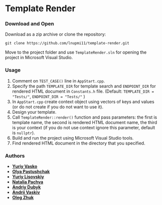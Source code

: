 # Template Render

### Download and Open

Download as a zip archive or clone the repository:

```
git clone https://github.com/lnupmi11/template-render.git
```
Move to the project folder and use `TemplateRender.sln` for opening
the project in Microsoft Visual Studio.

### Usage

1. Comment on `TEST_CASE()` line in `AppStart.cpp`.
2. Specify the path `TEMPLATE_DIR` for template search and `ENDPOINT_DIR` for rendered HTML document in `Constants.h` file.
(Default: `TEMPLATE_DIR = "Tests/"`, `ENDPOINT_DIR = "Tests/"` )
3. In `AppStart.cpp` create context object using vectors of keys and values (or do not create if you do not want to use it).
4. Design your template.
5. Call `TemplateRender::render()` function and pass parameters:
the first is template name, the second is rendered HTML document name, the third is your context
(if you do not use context ignore this parameter, default is `nullptr`).
6. Build and run the project using Microsoft Visual Studio tools.
7. Find rendered HTML document in the directory that you specified.

### Authors

* **[Yuriy Vasko](https://github.com/YuraVasko)**
* **[Olya Pastushchak](https://github.com/OlyaPastushchak)**
* **[Yuriy Lisovskiy](https://github.com/YuriyLisovskiy)**
* **[Natalia Pachva](https://github.com/nataliapachva)**
* **[Andriy Dubyk](https://github.com/andrewDubyk)**
* **[Andrii Vaskiv](https://github.com/AndriiVaskiv)**
* **[Oleg Zhuk](https://github.com/NSArray47)**
